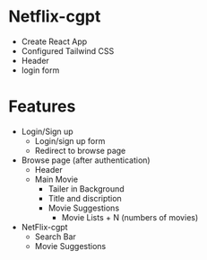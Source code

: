 # Netflix-cgpt
 - Create React App
 - Configured Tailwind CSS
 - Header
 - login form

# Features
 - Login/Sign up 
   - Login/sign up form
   - Redirect to browse page
 - Browse page (after authentication) 
   - Header 
   - Main Movie
     - Tailer in Background
     - Title and discription
     - Movie Suggestions
         - Movie Lists + N (numbers of movies)
 - NetFlix-cgpt
   - Search Bar
   - Movie Suggestions
